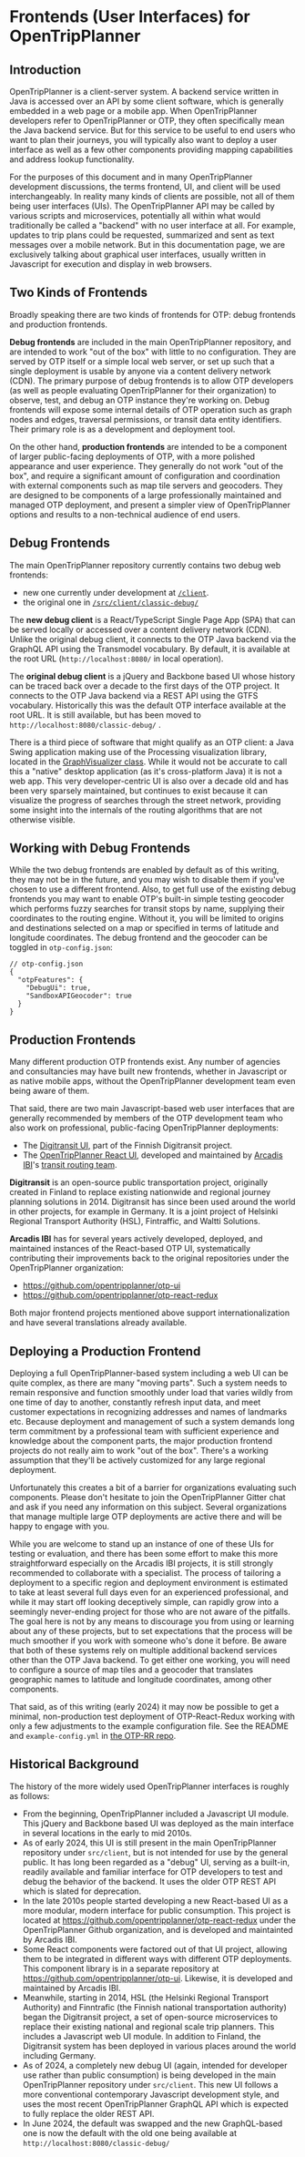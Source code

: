# Frontends (User Interfaces) for OpenTripPlanner

## Introduction

OpenTripPlanner is a client-server system. A backend service written in Java is accessed over an API by some client software, which is generally embedded in a web page or a mobile app. When OpenTripPlanner developers refer to OpenTripPlanner or OTP, they often specifically mean the Java backend service. But for this service to be useful to end users who want to plan their journeys, you will typically also want to deploy a user interface as well as a few other components providing mapping capabilities and address lookup functionality.

For the purposes of this document and in many OpenTripPlanner development discussions, the terms frontend, UI, and client will be used interchangeably. In reality many kinds of clients are possible, not all of them being user interfaces (UIs). The OpenTripPlanner API may be called by various scripts and microservices, potentially all within what would traditionally be called a "backend" with no user interface at all. For example, updates to trip plans could be requested, summarized and sent as text messages over a mobile network. But in this documentation page, we are exclusively talking about graphical user interfaces, usually written in Javascript for execution and display in web browsers.

## Two Kinds of Frontends

Broadly speaking there are two kinds of frontends for OTP: debug frontends and production frontends. 

**Debug frontends** are included in the main OpenTripPlanner repository, and are intended to work "out of the box" with little to no configuration. They are served by OTP itself or a simple local web server, or set up such that a single deployment is usable by anyone via a content delivery network (CDN). The primary purpose of debug frontends is to allow OTP developers (as well as people evaluating OpenTripPlanner for their organization) to observe, test, and debug an OTP instance they're working on. Debug frontends will expose some internal details of OTP operation such as graph nodes and edges, traversal permissions, or transit data entity identifiers. Their primary role is as a development and deployment tool.

On the other hand, **production frontends** are intended to be a component of larger public-facing deployments of OTP, with a more polished appearance and user experience. They generally do not work "out of the box", and require a significant amount of configuration and coordination with external components such as map tile servers and geocoders. They are designed to be components of a large professionally maintained and managed OTP deployment, and present a simpler view of OpenTripPlanner options and results to a non-technical audience of end users. 

## Debug Frontends

The main OpenTripPlanner repository currently contains two debug web frontends: 

- new one currently under development at [`/client`](https://github.com/opentripplanner/OpenTripPlanner/tree/dev-2.x/client).
- the original one in [`/src/client/classic-debug/`](https://github.com/opentripplanner/OpenTripPlanner/tree/dev-2.x/src/client/classic-debug) 

The **new debug client** is a React/TypeScript Single Page App (SPA) that can be served locally or accessed over a content delivery network (CDN). 
Unlike the original debug client, it connects to the OTP Java backend via the GraphQL API using the Transmodel vocabulary. By default, it is available at the root URL (`http://localhost:8080/` in local operation).

The **original debug client** is a jQuery and Backbone based UI whose history can be traced back over a decade to the first days of the OTP project. 
It connects to the OTP Java backend via a REST API using the GTFS vocabulary. Historically this was the default OTP interface available at the root URL.
It is still available, but has been moved to `http://localhost:8080/classic-debug/` .

There is a third piece of software that might qualify as an OTP client: a Java Swing application making use of the Processing visualization library, 
located in the [GraphVisualizer class](https://github.com/opentripplanner/OpenTripPlanner/blob/dev-2.x/src/main/java/org/opentripplanner/visualizer/GraphVisualizer.java). 
While it would not be accurate to call this a "native" desktop application (as it's cross-platform Java) it is not a web app. This very developer-centric 
UI is also over a decade old and has been very sparsely maintained, but continues to exist because it can visualize the progress of searches through the 
street network, providing some insight into the internals of the routing algorithms that are not otherwise visible.

## Working with Debug Frontends

While the two debug frontends are enabled by default as of this writing, they may not be in the future, and you may wish to disable them if you've chosen to use a different frontend. 
Also, to get full use of the existing debug frontends you may want to enable OTP's built-in simple testing geocoder which performs fuzzy searches for 
transit stops by name, supplying their coordinates to the routing engine. Without it, you will be limited to origins and destinations selected on a map or 
specified in terms of latitude and longitude coordinates. The debug frontend and the geocoder can be toggled in `otp-config.json`:

```json5
// otp-config.json
{
  "otpFeatures": {
    "DebugUi": true,
    "SandboxAPIGeocoder": true
  }
}
```

## Production Frontends

Many different production OTP frontends exist. Any number of agencies and consultancies may have built new frontends, whether in Javascript or as native mobile apps, without the OpenTripPlanner development team even being aware of them.

That said, there are two main Javascript-based web user interfaces that are generally recommended by members of the OTP development team who also work on professional, public-facing OpenTripPlanner deployments:
- The [Digitransit UI](https://github.com/HSLdevcom/digitransit-ui), part of the Finnish Digitransit project.
- The [OpenTripPlanner React UI](https://github.com/opentripplanner/otp-react-redux), developed and maintained by [Arcadis IBI](https://www.ibigroup.com)'s [transit routing team](https://www.ibigroup.com/ibi-products/transit-routing/).

**Digitransit** is an open-source public transportation project, originally created in Finland to replace existing nationwide and regional journey planning solutions in 2014. Digitransit has since been used around the world in other projects, for example in Germany. It is a joint project of Helsinki Regional Transport Authority (HSL), Fintraffic, and Waltti Solutions.

**Arcadis IBI** has for several years actively developed, deployed, and maintained instances of the React-based OTP UI, systematically contributing their improvements back to the original repositories under the OpenTripPlanner organization: 
- https://github.com/opentripplanner/otp-ui
- https://github.com/opentripplanner/otp-react-redux

Both major frontend projects mentioned above support internationalization and have several translations already available.

## Deploying a Production Frontend

Deploying a full OpenTripPlanner-based system including a web UI can be quite complex, as there are many "moving parts". Such a system needs to remain responsive and function smoothly under load that varies wildly from one time of day to another, constantly refresh input data, and meet customer expectations in recognizing addresses and names of landmarks etc. Because deployment and management of such a system demands long term commitment by a professional team with sufficient experience and knowledge about the component parts, the major production frontend projects do not really aim to work "out of the box". There's a working assumption that they'll be actively customized for any large regional deployment.

Unfortunately this creates a bit of a barrier for organizations evaluating such components. Please don't hesitate to join the OpenTripPlanner Gitter chat and ask if you need any information on this subject. Several organizations that manage multiple large OTP deployments are active there and will be happy to engage with you.

While you are welcome to stand up an instance of one of these UIs for testing or evaluation, and there has been some effort to make this more straightforward especially on the Arcadis IBI projects, it is still strongly recommended to collaborate with a specialist. The process of tailoring a deployment to a specific region and deployment environment is estimated to take at least several full days even for an experienced professional, and while it may start off looking deceptively simple, can rapidly grow into a seemingly never-ending project for those who are not aware of the pitfalls. The goal here is not by any means to discourage you from using or learning about any of these projects, but to set expectations that the process will be much smoother if you work with someone who's done it before. Be aware that both of these systems rely on multiple additional backend services other than the OTP Java backend. To get either one working, you will need to configure a source of map tiles and a geocoder that translates geographic names to latitude and longitude coordinates, among other components.

That said, as of this writing (early 2024) it may now be possible to get a minimal, non-production test deployment of OTP-React-Redux working with only a few adjustments to the example configuration file. See the README and `example-config.yml` in [the OTP-RR repo](https://github.com/opentripplanner/otp-react-redux).

## Historical Background

The history of the more widely used OpenTripPlanner interfaces is roughly as follows:

- From the beginning, OpenTripPlanner included a Javascript UI module. This jQuery and Backbone based UI was deployed as the main interface in several locations in the early to mid 2010s.
- As of early 2024, this UI is still present in the main OpenTripPlanner repository under `src/client`, but is not intended for use by the general public. It has long been regarded as a "debug" UI, serving as a built-in, readily available and familiar interface for OTP developers to test and debug the behavior of the backend. It uses the older OTP REST API which is slated for deprecation.
- In the late 2010s people started developing a new React-based UI as a more modular, modern interface for public consumption. This project is located at https://github.com/opentripplanner/otp-react-redux under the OpenTripPlanner Github organization, and is developed and maintainted by Arcadis IBI.
- Some React components were factored out of that UI project, allowing them to be integrated in different ways with different OTP deployments. This component library is in a separate repository at https://github.com/opentripplanner/otp-ui. Likewise, it is developed and maintained by Arcadis IBI.
- Meanwhile, starting in 2014, HSL (the Helsinki Regional Transport Authority) and Finntrafic (the Finnish national transportation authority) began the Digitransit project, a set of open-source microservices to replace their existing national and regional scale trip planners. This includes a Javascript web UI module. In addition to Finland, the Digitransit system has been deployed in various places around the world including Germany.
- As of 2024, a completely new debug UI (again, intended for developer use rather than public consumption) is being developed in the main OpenTripPlanner repository under `src/client`. This new UI follows a more conventional contemporary Javascript development style, and uses the most recent OpenTripPlanner GraphQL API which is expected to fully replace the older REST API. 
- In June 2024, the default was swapped and the new GraphQL-based one is now the default with the old one being available at `http://localhost:8080/classic-debug/`